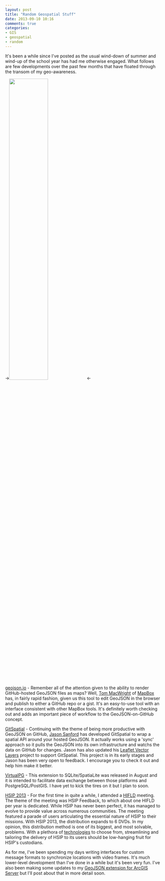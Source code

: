 ```yaml
---
layout: post
title: "Random Geospatial Stuff"
date: 2013-09-10 10:16
comments: true
categories: 
- GIS
- geospatial
- random
---
```

It's been a while since I've posted as the usual wind-down of summer and wind-up of the school year has had me otherwise engaged. What follows are few developments over the past few months that have floated through the transom of my geo-awareness.

-><img src="http://daylightdonutsstier.com/assets/images/slideshow/CakeDonuts.jpg" height="50%" width="50%"/><-

[geojson.io](http://geojson.io/) - Remember all of the attention given to the ability to render GitHub-hosted GeoJSON files as maps? Well, [Tom MacWright](http://twitter.com/tmcw) of [MapBox](http://mapbox.com) has, in fairly rapid fashion, given us this tool to edit GeoJSON in the browser and publish to either a GitHub repo or a gist. It's an easy-to-use tool with an interface consistent with other MapBox tools. It's definitely worth checking out and adds an important piece of workflow to the GeoJSON-on-GitHub concept.

<!--more-->

[GitSpatial](http://gitspatial.com/) - Continuing with the theme of being more productive with GeoJSON on GitHub, [Jason Sanford](http://twitter.com/JCSanford) has developed GitSpatial to wrap a spatial API around your hosted GeoJSON. It actually works using a 'sync' approach so it pulls the GeoJSON into its own infrastructure and watchs the data on GitHub for changes. Jason has also updated his [Leaflet Vector Layers](http://geojason.info/leaflet-vector-layers/) project to support GitSpatial. This project is in its early stages and Jason has been very open to feedback. I encourage you to check it out and help him make it better.

[VirtualPG](https://www.gaia-gis.it/fossil/virtualpg/index) - This extension to SQLite/SpatiaLite was released in August and it is intended to facilitate data exchange between those platforms and PostgreSQL/PostGIS. I have yet to kick the tires on it but I plan to soon.

[HSIP 2013](http://www.dhs.gov/infrastructure-information-partnerships#2) - For the first time in quite a while, I attended a [HIFLD](https://www.hifldwg.org/) meeting. The theme of the meeting was HSIP Feedback, to which about one HIFLD per year is dedicated. While HSIP has never been perfect, it has managed to evolve to provide value across numerous communities. The meeting featured a parade of users articulating the essential nature of HSIP to their missions. With HSIP 2013, the distribution expands to 6 DVDs. In my opinion, this distribution method is one of its biggest, and most solvable, problems. With a plethora of [technologies](http://www.weogeo.com) to choose from, streamlining and tailoring the delivery of HSIP to its users should be low-hanging fruit for HSIP's custodians.

As for me, I've been spending my days writing interfaces for custom message formats to synchronize locations with video frames. It's much lower-level development than I've done in a while but it's been very fun. I've also been making some updates to my [GeoJSON extension for ArcGIS Server](https://github.com/geobabbler/AGSOpenFormats) but I'll post about that in more detail soon.